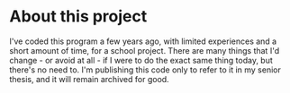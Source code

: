 # About this project
I've coded this program a few years ago, with limited experiences and a short amount of time, for a school project.
There are many things that I'd change - or avoid at all - if I were to do the exact same thing today, but there's no need to.
I'm publishing this code only to refer to it in my senior thesis, and it will remain archived for good.
